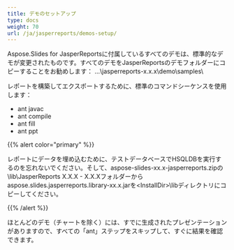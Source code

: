 ```yaml
---
title: デモのセットアップ
type: docs
weight: 70
url: /ja/jasperreports/demos-setup/
---
```



Aspose.Slides for JasperReportsに付属しているすべてのデモは、標準的なデモが変更されたものです。すべてのデモをJasperReportsのデモフォルダーにコピーすることをお勧めします：
...\jasperreports-x.x.x\demo\samples\

レポートを構築してエクスポートするために、標準のコマンドシーケンスを使用します：

- ant javac
- ant compile
- ant fill
- ant ppt

{{% alert color="primary" %}} 

レポートにデータを埋め込むために、テストデータベースでHSQLDBを実行するのを忘れないでください。そして、aspose-slides-xx.x-jasperreports.zipの\lib\JasperReports X.X.X - X.X.Xフォルダーからaspose.slides.jasperreports.library-xx.x.jarを&#60;InstallDir&#62;\libディレクトリにコピーしてください。

{{% /alert %}} 

ほとんどのデモ（チャートを除く）には、すでに生成されたプレゼンテーションがありますので、すべての「ant」ステップをスキップして、すぐに結果を確認できます。